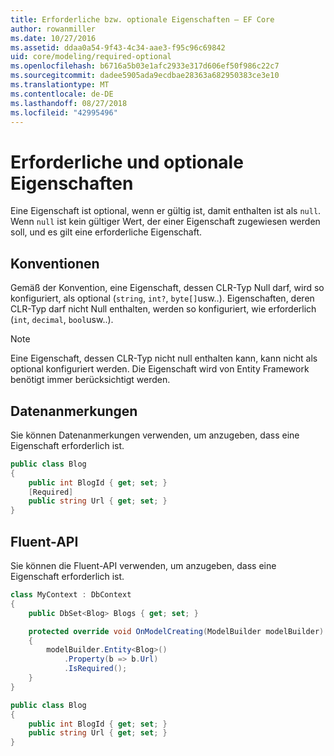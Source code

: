 ```yaml
---
title: Erforderliche bzw. optionale Eigenschaften – EF Core
author: rowanmiller
ms.date: 10/27/2016
ms.assetid: ddaa0a54-9f43-4c34-aae3-f95c96c69842
uid: core/modeling/required-optional
ms.openlocfilehash: b6716a5b03e1afc2933e317d606ef50f986c22c7
ms.sourcegitcommit: dadee5905ada9ecdbae28363a682950383ce3e10
ms.translationtype: MT
ms.contentlocale: de-DE
ms.lasthandoff: 08/27/2018
ms.locfileid: "42995496"
---
```

# <a name="required-and-optional-properties"></a>Erforderliche und optionale Eigenschaften

Eine Eigenschaft ist optional, wenn er gültig ist, damit enthalten ist als `null`. Wenn `null` ist kein gültiger Wert, der einer Eigenschaft zugewiesen werden soll, und es gilt eine erforderliche Eigenschaft.

## <a name="conventions"></a>Konventionen

Gemäß der Konvention, eine Eigenschaft, dessen CLR-Typ Null darf, wird so konfiguriert, als optional (`string`, `int?`, `byte[]`usw..). Eigenschaften, deren CLR-Typ darf nicht Null enthalten, werden so konfiguriert, wie erforderlich (`int`, `decimal`, `bool`usw..).

> [!NOTE]  
> Eine Eigenschaft, dessen CLR-Typ nicht null enthalten kann, kann nicht als optional konfiguriert werden. Die Eigenschaft wird von Entity Framework benötigt immer berücksichtigt werden.

## <a name="data-annotations"></a>Datenanmerkungen

Sie können Datenanmerkungen verwenden, um anzugeben, dass eine Eigenschaft erforderlich ist.

<!-- [!code-csharp[Main](samples/core/Modeling/DataAnnotations/Samples/Required.cs?highlight=4)] -->
``` csharp
public class Blog
{
    public int BlogId { get; set; }
    [Required]
    public string Url { get; set; }
}
```

## <a name="fluent-api"></a>Fluent-API

Sie können die Fluent-API verwenden, um anzugeben, dass eine Eigenschaft erforderlich ist.

<!-- [!code-csharp[Main](samples/core/Modeling/FluentAPI/Samples/Required.cs?highlight=7,8,9)] -->
``` csharp
class MyContext : DbContext
{
    public DbSet<Blog> Blogs { get; set; }

    protected override void OnModelCreating(ModelBuilder modelBuilder)
    {
        modelBuilder.Entity<Blog>()
            .Property(b => b.Url)
            .IsRequired();
    }
}

public class Blog
{
    public int BlogId { get; set; }
    public string Url { get; set; }
}
```
